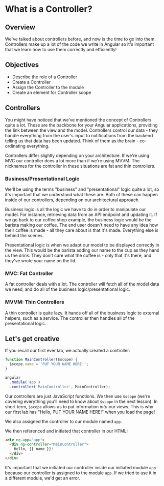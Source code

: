 # What is a Controller?

## Overview

We've talked about controllers before, and now is the time to go into them. Controllers make up a lot of the code we write in Angular so it's important that we learn how to use them correctly and efficiently!

## Objectives

- Describe the role of a Controller
- Create a Controller
- Assign the Controller to the module
- Create an element for Controller scope

## Controllers

You might have noticed that we've mentioned the concept of Controllers quite a lot. These are the backbone for your Angular applications, providing the link between the view and the model. Controllers control our data - they handle everything from the user's input to notifications from the backend telling us that data has been updated. Think of them as the brain - co-ordinating everything.

Controllers differ slightly depending on your architecture. If we're using MVC our controller does a lot more than if we're using MVVM. The nicknames for the controller in these situations are fat and thin controllers.

### Business/Presentational Logic

We'll be using the terms "business" and "presentational" logic quite a lot, so it's important that we understand what these are. Both of these can happen inside of our controllers, depending on our architectural approach.

Business logic is all the logic we have to do in order to manipulate our model. For instance, retrieving data from an API endpoint and updating it. If we go back to our coffee shop example, the business logic would be the barista making our coffee. The end user doesn't need to have any idea how their coffee is made - all they care about is that it's made. Everything else is behind the scenes.

Presentational logic is when we adapt our model to be displayed correctly in the view. This would be the barista adding our name to the cup as they hand us the drink. They don't care what the coffee is - only that it's there, and they've wrote your name on the lid.

### MVC: Fat Controller  

A fat controller deals with a lot. The controller will fetch all of the model data we need, and do all of the business logic/presentational logic.

### MVVM: Thin Controllers

A thin controller is quite lazy. It hands off all of the business logic to external helpers, such as a service. The controller then handles all of the presentational logic.

## Let's get creative

If you recall our first ever lab, we actually created a controller:

```js
function MainController($scope) {
  $scope.name = 'PUT YOUR NAME HERE!';
}

angular
  .module('app')
  .controller('MainController', MainController);
```
Our controllers are just JavaScript functions. We then use `$scope` (we're covering everything you'll need to know about `$scope` in the next lesson). In short term, `$scope` allows us to put information *into* our views. This is why our first lab has "Hello, PUT YOUR NAME HERE!" when you load the page!

We also assigned the controller to our module named `app`.

We then referenced and initiated that controller in our HTML:

```html
<div ng-app="app">
  <div ng-controller="MainController">
    Hello, {{ name }}!
  </div>
</div>
```

It's important that we initiated our controller inside our initiated module `app` because our controller is assigned to the module `app`. If we tried to use it in a different module, we'd get an error.